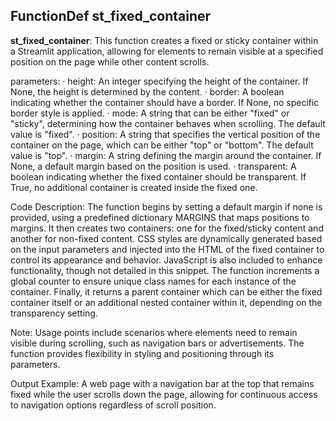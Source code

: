 ## FunctionDef st_fixed_container
**st_fixed_container**: This function creates a fixed or sticky container within a Streamlit application, allowing for elements to remain visible at a specified position on the page while other content scrolls.

parameters:
· height: An integer specifying the height of the container. If None, the height is determined by the content.
· border: A boolean indicating whether the container should have a border. If None, no specific border style is applied.
· mode: A string that can be either "fixed" or "sticky", determining how the container behaves when scrolling. The default value is "fixed".
· position: A string that specifies the vertical position of the container on the page, which can be either "top" or "bottom". The default value is "top".
· margin: A string defining the margin around the container. If None, a default margin based on the position is used.
· transparent: A boolean indicating whether the fixed container should be transparent. If True, no additional container is created inside the fixed one.

Code Description: The function begins by setting a default margin if none is provided, using a predefined dictionary MARGINS that maps positions to margins. It then creates two containers: one for the fixed/sticky content and another for non-fixed content. CSS styles are dynamically generated based on the input parameters and injected into the HTML of the fixed container to control its appearance and behavior. JavaScript is also included to enhance functionality, though not detailed in this snippet. The function increments a global counter to ensure unique class names for each instance of the container. Finally, it returns a parent container which can be either the fixed container itself or an additional nested container within it, depending on the transparency setting.

Note: Usage points include scenarios where elements need to remain visible during scrolling, such as navigation bars or advertisements. The function provides flexibility in styling and positioning through its parameters.

Output Example: A web page with a navigation bar at the top that remains fixed while the user scrolls down the page, allowing for continuous access to navigation options regardless of scroll position.
